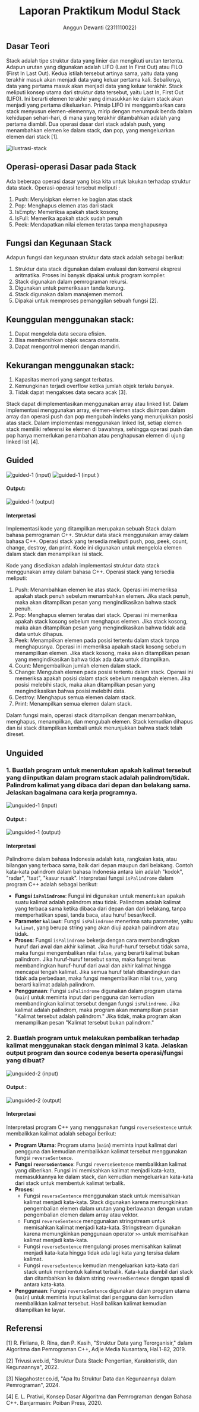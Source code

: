 # <h1 align="center">Laporan Praktikum Modul Stack</h1>
<p align="center">Anggun Dewanti (2311110022)</p>

## Dasar Teori

Stack adalah tipe struktur data yang linier dan mengikuti urutan tertentu. Adapun urutan yang digunakan adalah LIFO (Last In First Out) atau FILO (First In Last Out). Kedua istilah tersebut artinya sama, yaitu data yang terakhir masuk akan menjadi data yang keluar pertama kali. Sebaliknya, data yang pertama masuk akan menjadi data yang keluar terakhir. Stack meliputi konsep utama dari struktur data tersebut, yaitu Last In, First Out (LIFO). Ini berarti elemen terakhir yang dimasukkan ke dalam stack akan menjadi yang pertama dikeluarkan. Prinsip LIFO ini menggambarkan cara stack menyusun elemen-elemennya, mirip dengan menumpuk benda dalam kehidupan sehari-hari, di mana yang terakhir ditambahkan adalah yang pertama diambil. Dua operasi dasar dari stack adalah push, yang menambahkan elemen ke dalam stack, dan pop, yang mengeluarkan elemen dari stack [1]. 

![ilustrasi-stack](https://github.com/anggunna/Struktur-Data-Assignment/assets/157208635/85a2f306-326d-4670-b696-316c99d9217b)

## Operasi-operasi Dasar pada Stack
Ada beberapa operasi dasar yang bisa kita untuk lakukan terhadap struktur data stack. Operasi-operasi tersebut meliputi :
1. Push: Menyisipkan elemen ke bagian atas stack
2. Pop: Menghapus elemen atas dari stack
3. IsEmpty: Memeriksa apakah stack kosong
4. IsFull: Memerika apakah stack sudah penuh
5. Peek: Mendapatkan nilai elemen teratas tanpa menghapusnya

## Fungsi dan Kegunaan Stack
Adapun fungsi dan kegunaan struktur data stack adalah sebagai berikut:
1. Struktur data stack digunakan dalam evaluasi dan konversi ekspresi aritmatika. Proses ini banyak dipakai untuk program kompiler.
2. Stack digunakan dalam pemrograman rekursi.
3. Digunakan untuk pemeriksaan tanda kurung.
4. Stack digunakan dalam manajemen memori.
5. Dipakai untuk memproses pemanggilan sebuah fungsi [2].

## Keunggulan menggunakan stack:
1. Dapat mengelola data secara efisien.
2. Bisa membersihkan objek secara otomatis.
3. Dapat mengontrol memori dengan mandiri.

## Kekurangan menggunakan stack:
1. Kapasitas memori yang sangat terbatas.
2. Kemungkinan terjadi overflow ketika jumlah objek terlalu banyak.
3. Tidak dapat mengakses data secara acak [3].

Stack dapat diimplementasikan menggunakan array atau linked list. Dalam implementasi menggunakan array, elemen-elemen stack disimpan dalam array dan operasi push dan pop mengubah indeks yang menunjukkan posisi atas stack. Dalam implementasi menggunakan linked list, setiap elemen stack memiliki referensi ke elemen di bawahnya, sehingga operasi push dan pop hanya memerlukan penambahan atau penghapusan elemen di ujung linked list [4].


## Guided 

![guided-1 (input)](https://github.com/anggunna/Struktur-Data-Assignment/assets/157208635/afe7b0ce-ec81-46cb-8eeb-09c1cb8705cc)
![guided-1 (input )](https://github.com/anggunna/Struktur-Data-Assignment/assets/157208635/45b3fb69-d584-4918-b632-e3e1cdbc6591)

#### Output: 
![guided-1 (output)](https://github.com/anggunna/Struktur-Data-Assignment/assets/157208635/e3439041-9b2e-4730-9b4b-6aed7657314b)

#### Interpretasi
Implementasi kode yang ditampilkan merupakan sebuah Stack dalam bahasa pemrograman C++. Struktur data stack menggunakan array dalam bahasa C++. Operasi stack yang tersedia meliputi push, pop, peek, count, change, destroy, dan print. Kode ini digunakan untuk mengelola elemen dalam stack dan menampilkan isi stack.

Kode yang disediakan adalah implementasi struktur data stack menggunakan array dalam bahasa C++. Operasi stack yang tersedia meliputi:
1. Push: Menambahkan elemen ke atas stack. Operasi ini memeriksa apakah stack penuh sebelum menambahkan elemen. Jika stack penuh, maka akan ditampilkan pesan yang mengindikasikan bahwa stack penuh.
2. Pop: Menghapus elemen teratas dari stack. Operasi ini memeriksa apakah stack kosong sebelum menghapus elemen. Jika stack kosong, maka akan ditampilkan pesan yang mengindikasikan bahwa tidak ada data untuk dihapus.
3. Peek: Menampilkan elemen pada posisi tertentu dalam stack tanpa menghapusnya. Operasi ini memeriksa apakah stack kosong sebelum menampilkan elemen. Jika stack kosong, maka akan ditampilkan pesan yang mengindikasikan bahwa tidak ada data untuk ditampilkan.
4. Count: Mengembalikan jumlah elemen dalam stack.
5. Change: Mengubah elemen pada posisi tertentu dalam stack. Operasi ini memeriksa apakah posisi dalam stack sebelum mengubah elemen. Jika posisi melebihi stack, maka akan ditampilkan pesan yang mengindikasikan bahwa posisi melebihi data.
6. Destroy: Menghapus semua elemen dalam stack.
7. Print: Menampilkan semua elemen dalam stack.

Dalam fungsi main, operasi stack ditampilkan dengan menambahkan, menghapus, menampilkan, dan mengubah elemen. Stack kemudian dihapus dan isi stack ditampilkan kembali untuk menunjukkan bahwa stack telah direset.


## Unguided 

### 1. Buatlah program untuk menentukan apakah kalimat tersebut yang diinputkan dalam program stack adalah palindrom/tidak. Palindrom kalimat yang dibaca dari depan dan belakang sama. Jelaskan bagaimana cara kerja programnya.
![unguided-1 (input)](https://github.com/anggunna/Struktur-Data-Assignment/assets/157208635/5831df4b-3a2b-4eca-9d7c-b47c59eeab5a)

#### Output :
![unguided-1 (output)](https://github.com/anggunna/Struktur-Data-Assignment/assets/157208635/e9bad4fa-aaef-4b59-9bb1-e4824d9eb415)

#### Interpretasi
Palindrome dalam bahasa Indonesia adalah kata, rangkaian kata, atau bilangan yang terbaca sama, baik dari depan maupun dari belakang. Contoh kata-kata palindrom dalam bahasa Indonesia antara lain adalah "kodok", "radar", "taat", "kasur rusak".
Interpretasi fungsi `isPalindrome` dalam program C++ adalah sebagai berikut:
- **Fungsi `isPalindrome`**: Fungsi ini digunakan untuk menentukan apakah suatu kalimat adalah palindrom atau tidak. Palindrom adalah kalimat yang terbaca sama ketika dibaca dari depan dan dari belakang, tanpa memperhatikan spasi, tanda baca, atau huruf besar/kecil.
- **Parameter `kalimat`**: Fungsi `isPalindrome` menerima satu parameter, yaitu `kalimat`, yang berupa string yang akan diuji apakah palindrom atau tidak.
- **Proses**: Fungsi `isPalindrome` bekerja dengan cara membandingkan huruf dari awal dan akhir kalimat. Jika huruf-huruf tersebut tidak sama, maka fungsi mengembalikan nilai `false`, yang berarti kalimat bukan palindrom. Jika huruf-huruf tersebut sama, maka fungsi terus membandingkan huruf-huruf dari awal dan akhir kalimat hingga mencapai tengah kalimat. Jika semua huruf telah dibandingkan dan tidak ada perbedaan, maka fungsi mengembalikan nilai `true`, yang berarti kalimat adalah palindrom.
- **Penggunaan**: Fungsi `isPalindrome` digunakan dalam program utama (`main`) untuk meminta input dari pengguna dan kemudian membandingkan kalimat tersebut dengan fungsi `isPalindrome`. Jika kalimat adalah palindrom, maka program akan menampilkan pesan "Kalimat tersebut adalah palindrom." Jika tidak, maka program akan menampilkan pesan "Kalimat tersebut bukan palindrom."

### 2. Buatlah program untuk melakukan pembalikan terhadap kalimat menggunakan stack dengan minimal 3 kata. Jelaskan output program dan source codenya beserta operasi/fungsi yang dibuat?
![unguided-2 (input)](https://github.com/anggunna/Struktur-Data-Assignment/assets/157208635/68e09f32-d835-4c8c-aefd-8a228572c250)

#### Output :
![unguided-2 (output)](https://github.com/anggunna/Struktur-Data-Assignment/assets/157208635/1618f82f-e06f-4ad4-aec7-57d680f13c39)

#### Interpretasi
Interpretasi program C++ yang menggunakan fungsi `reverseSentence` untuk membalikkan kalimat adalah sebagai berikut:
- **Program Utama**: Program utama (`main`) meminta input kalimat dari pengguna dan kemudian membalikkan kalimat tersebut menggunakan fungsi `reverseSentence`.
- **Fungsi `reverseSentence`**: Fungsi `reverseSentence` membalikkan kalimat yang diberikan. Fungsi ini memisahkan kalimat menjadi kata-kata, memasukkannya ke dalam stack, dan kemudian mengeluarkan kata-kata dari stack untuk membentuk kalimat terbalik.
- **Proses**:
   - Fungsi `reverseSentence` menggunakan stack untuk memisahkan kalimat menjadi kata-kata. Stack digunakan karena memungkinkan pengembalian elemen dalam urutan yang berlawanan dengan urutan pengembalian elemen dalam array atau vektor.
   - Fungsi `reverseSentence` menggunakan stringstream untuk memisahkan kalimat menjadi kata-kata. Stringstream digunakan karena memungkinkan penggunaan operator `>>` untuk memisahkan kalimat menjadi kata-kata.
   - Fungsi `reverseSentence` mengulangi proses memisahkan kalimat menjadi kata-kata hingga tidak ada lagi kata yang tersisa dalam kalimat.
   - Fungsi `reverseSentence` kemudian mengeluarkan kata-kata dari stack untuk membentuk kalimat terbalik. Kata-kata diambil dari stack dan ditambahkan ke dalam string `reversedSentence` dengan spasi di antara kata-kata.
- **Penggunaan**: Fungsi `reverseSentence` digunakan dalam program utama (`main`) untuk meminta input kalimat dari pengguna dan kemudian membalikkan kalimat tersebut. Hasil balikan kalimat kemudian ditampilkan ke layar.

  
  
## Referensi
[1] R. Firliana, R. Rina, dan P. Kasih, "Struktur Data yang Terorganisir," dalam Algoritma dan Pemrograman C++, Adjie Media Nusantara, Hal.1-82, 2019.

[2] Trivusi.web.id, "Struktur Data Stack: Pengertian, Karakteristik, dan Kegunaannya", 2022.

[3] Niagahoster.co.id, "Apa Itu Struktur Data dan Kegunaannya dalam Pemrograman", 2024.

[4] E. L. Pratiwi, Konsep Dasar Algoritma dan Pemrograman dengan Bahasa C++. Banjarmasin: Poiban Press, 2020.


